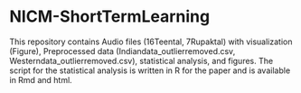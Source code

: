 # NICM-ShortTermLearning
This repository contains Audio files (16Teental, 7Rupaktal) with visualization (Figure), Preprocessed data (Indiandata_outlierremoved.csv, Westerndata_outlierremoved.csv), statistical analysis, and figures. The script for the statistical analysis is written in R for the paper and is available in Rmd and html.
